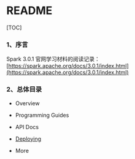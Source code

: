 # README

[TOC]

### 1、序言

Spark 3.0.1 官网学习材料的阅读记录：[https://spark.apache.org/docs/3.0.1/index.html](https://spark.apache.org/docs/3.0.1/index.html)

### 2、总体目录

- Overview

- Programming Guides

- API Docs

- [Deploying](https://github.com/ZGG2016/spark-website/blob/master/Deploying/0%E7%9B%AE%E5%BD%95.md)

- More
